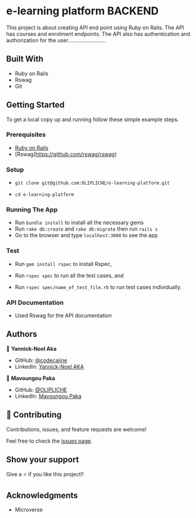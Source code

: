 # e-learning platform BACKEND

This project is about creating API end point using Ruby on Rails. The API has courses and enrolment endpoints. The API also has authentication and authorization for the user.........................


## Built With

- Ruby on Rails
- Rswag
- Git

## Getting Started

To get a local copy up and running follow these simple example steps.

### Prerequisites

- [Ruby on Rails](https://guides.rubyonrails.org/getting_started.html)
- [Rswag]https://github.com/rswag/rswag)

### Setup
- ```git clone git@github.com:OLIPLICHE/e-learning-platform.git```

- ```cd e-learning-platform```

### Running The App

- Run ```bundle install``` to install all the necessary gems
- Run ```rake db:create``` and ```rake db:migrate``` then run ```rails s``` 
- Go to the browser and type `localhost:3000` to see the app

### Test

- Run ```gem install rspec``` to install Rspec,

- Run ```rspec spec``` to run all the test cases, and

- Run ```rspec spec/name_of_test_file.rb``` to run test cases individually.

### API Documentation

- Used Rswag for the API documentation


## Authors

👤 **Yannick-Noel Aka**

- GitHub: [@codecaiine](https://github.com/codecaiine/)
- LinkedIn: [Yannick-Noel AKA](https://www.linkedin.com/in/yannick-no%C3%ABl-aka/)

👤 **Mavoungou Paka**

- GitHub: [@OLIPLICHE](https://github.com/OLIPLICHE)
- LinkedIn: [Mavoungou Paka](https://www.linkedin.com/in/olipliche/)

## 🤝 Contributing

Contributions, issues, and feature requests are welcome!

Feel free to check the [issues page](https://github.com/OLIPLICHE/e-learning-platform/issues).

## Show your support

Give a ⭐️ if you like this project!!

## Acknowledgments

- Microverse
